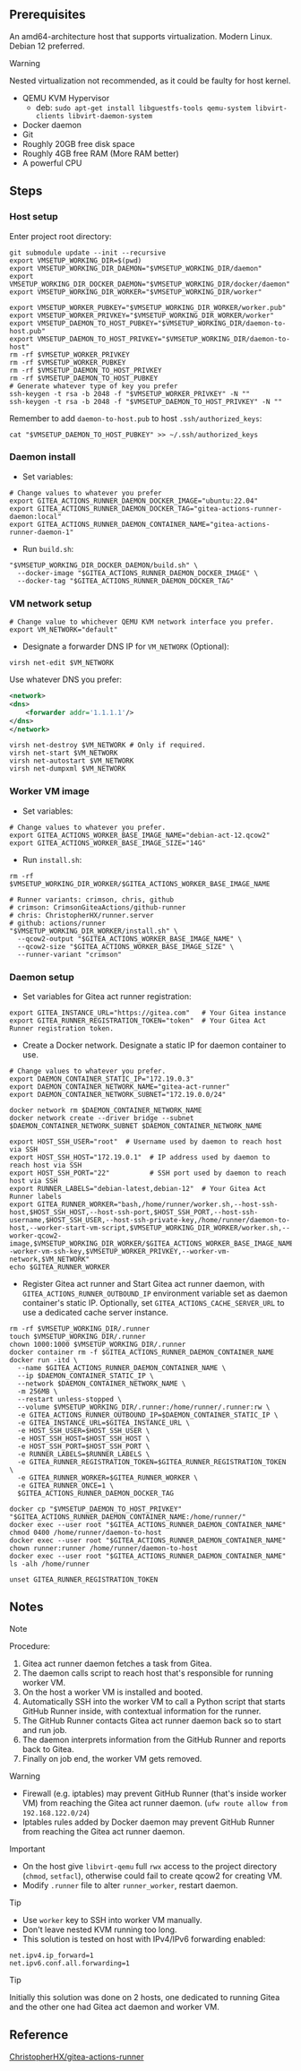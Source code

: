 ## Prerequisites

An amd64-architecture host that supports virtualization. Modern Linux. Debian 12 preferred.

> [!WARNING]
> Nested virtualization not recommended, as it could be faulty for host kernel.

- QEMU KVM Hypervisor
  - deb: `sudo apt-get install libguestfs-tools qemu-system libvirt-clients libvirt-daemon-system`
- Docker daemon
- Git
- Roughly 20GB free disk space
- Roughly 4GB free RAM (More RAM better)
- A powerful CPU

## Steps

### Host setup

Enter project root directory:
```shell
git submodule update --init --recursive
export VMSETUP_WORKING_DIR=$(pwd)
export VMSETUP_WORKING_DIR_DAEMON="$VMSETUP_WORKING_DIR/daemon"
export VMSETUP_WORKING_DIR_DOCKER_DAEMON="$VMSETUP_WORKING_DIR/docker/daemon"
export VMSETUP_WORKING_DIR_WORKER="$VMSETUP_WORKING_DIR/worker"
```
```shell
export VMSETUP_WORKER_PUBKEY="$VMSETUP_WORKING_DIR_WORKER/worker.pub"
export VMSETUP_WORKER_PRIVKEY="$VMSETUP_WORKING_DIR_WORKER/worker"
export VMSETUP_DAEMON_TO_HOST_PUBKEY="$VMSETUP_WORKING_DIR/daemon-to-host.pub"
export VMSETUP_DAEMON_TO_HOST_PRIVKEY="$VMSETUP_WORKING_DIR/daemon-to-host"
rm -rf $VMSETUP_WORKER_PRIVKEY
rm -rf $VMSETUP_WORKER_PUBKEY
rm -rf $VMSETUP_DAEMON_TO_HOST_PRIVKEY
rm -rf $VMSETUP_DAEMON_TO_HOST_PUBKEY
# Generate whatever type of key you prefer
ssh-keygen -t rsa -b 2048 -f "$VMSETUP_WORKER_PRIVKEY" -N ""
ssh-keygen -t rsa -b 2048 -f "$VMSETUP_DAEMON_TO_HOST_PRIVKEY" -N ""
```
Remember to add `daemon-to-host.pub` to host `.ssh/authorized_keys`:
```shell
cat "$VMSETUP_DAEMON_TO_HOST_PUBKEY" >> ~/.ssh/authorized_keys
```

### Daemon install

- Set variables:
```shell
# Change values to whatever you prefer
export GITEA_ACTIONS_RUNNER_DAEMON_DOCKER_IMAGE="ubuntu:22.04"
export GITEA_ACTIONS_RUNNER_DAEMON_DOCKER_TAG="gitea-actions-runner-daemon:local"
export GITEA_ACTIONS_RUNNER_DAEMON_CONTAINER_NAME="gitea-actions-runner-daemon-1"
```
- Run `build.sh`:
```shell
"$VMSETUP_WORKING_DIR_DOCKER_DAEMON/build.sh" \
  --docker-image "$GITEA_ACTIONS_RUNNER_DAEMON_DOCKER_IMAGE" \
  --docker-tag "$GITEA_ACTIONS_RUNNER_DAEMON_DOCKER_TAG"
```

### VM network setup

```shell
# Change value to whichever QEMU KVM network interface you prefer.
export VM_NETWORK="default"
```
- Designate a forwarder DNS IP for `VM_NETWORK` (Optional):
```shell
virsh net-edit $VM_NETWORK
```
Use whatever DNS you prefer:
```xml
<network>
<dns>
    <forwarder addr='1.1.1.1'/>
</dns>
</network>
```
```shell
virsh net-destroy $VM_NETWORK # Only if required.
virsh net-start $VM_NETWORK
virsh net-autostart $VM_NETWORK
virsh net-dumpxml $VM_NETWORK
```

### Worker VM image

- Set variables:
```shell
# Change values to whatever you prefer.
export GITEA_ACTIONS_WORKER_BASE_IMAGE_NAME="debian-act-12.qcow2"
export GITEA_ACTIONS_WORKER_BASE_IMAGE_SIZE="14G"
```
- Run `install.sh`:
```shell
rm -rf $VMSETUP_WORKING_DIR_WORKER/$GITEA_ACTIONS_WORKER_BASE_IMAGE_NAME
```
```shell
# Runner variants: crimson, chris, github
# crimson: CrimsonGiteaActions/github-runner
# chris: ChristopherHX/runner.server
# github: actions/runner
"$VMSETUP_WORKING_DIR_WORKER/install.sh" \
  --qcow2-output "$GITEA_ACTIONS_WORKER_BASE_IMAGE_NAME" \
  --qcow2-size "$GITEA_ACTIONS_WORKER_BASE_IMAGE_SIZE" \
  --runner-variant "crimson"
```

### Daemon setup

- Set variables for Gitea act runner registration:
```shell
export GITEA_INSTANCE_URL="https://gitea.com"   # Your Gitea instance 
export GITEA_RUNNER_REGISTRATION_TOKEN="token"  # Your Gitea Act Runner registration token.
```
- Create a Docker network. Designate a static IP for daemon container to use.
```shell
# Change values to whatever you prefer.
export DAEMON_CONTAINER_STATIC_IP="172.19.0.3"
export DAEMON_CONTAINER_NETWORK_NAME="gitea-act-runner"
export DAEMON_CONTAINER_NETWORK_SUBNET="172.19.0.0/24"

docker network rm $DAEMON_CONTAINER_NETWORK_NAME
docker network create --driver bridge --subnet $DAEMON_CONTAINER_NETWORK_SUBNET $DAEMON_CONTAINER_NETWORK_NAME
```
```shell
export HOST_SSH_USER="root"  # Username used by daemon to reach host via SSH
export HOST_SSH_HOST="172.19.0.1"  # IP address used by daemon to reach host via SSH
export HOST_SSH_PORT="22"          # SSH port used by daemon to reach host via SSH
export RUNNER_LABELS="debian-latest,debian-12"  # Your Gitea Act Runner labels
export GITEA_RUNNER_WORKER="bash,/home/runner/worker.sh,--host-ssh-host,$HOST_SSH_HOST,--host-ssh-port,$HOST_SSH_PORT,--host-ssh-username,$HOST_SSH_USER,--host-ssh-private-key,/home/runner/daemon-to-host,--worker-start-vm-script,$VMSETUP_WORKING_DIR_WORKER/worker.sh,--worker-qcow2-image,$VMSETUP_WORKING_DIR_WORKER/$GITEA_ACTIONS_WORKER_BASE_IMAGE_NAME,--worker-vm-ssh-key,$VMSETUP_WORKER_PRIVKEY,--worker-vm-network,$VM_NETWORK"
echo $GITEA_RUNNER_WORKER
```
- Register Gitea act runner and Start Gitea act runner daemon,
  with `GITEA_ACTIONS_RUNNER_OUTBOUND_IP` environment variable set as daemon container's static IP.
  Optionally, set `GITEA_ACTIONS_CACHE_SERVER_URL` to use a dedicated cache server instance.
```shell
rm -rf $VMSETUP_WORKING_DIR/.runner
touch $VMSETUP_WORKING_DIR/.runner
chown 1000:1000 $VMSETUP_WORKING_DIR/.runner
docker container rm -f $GITEA_ACTIONS_RUNNER_DAEMON_CONTAINER_NAME
docker run -itd \
  --name $GITEA_ACTIONS_RUNNER_DAEMON_CONTAINER_NAME \
  --ip $DAEMON_CONTAINER_STATIC_IP \
  --network $DAEMON_CONTAINER_NETWORK_NAME \
  -m 256MB \
  --restart unless-stopped \
  --volume $VMSETUP_WORKING_DIR/.runner:/home/runner/.runner:rw \
  -e GITEA_ACTIONS_RUNNER_OUTBOUND_IP=$DAEMON_CONTAINER_STATIC_IP \
  -e GITEA_INSTANCE_URL=$GITEA_INSTANCE_URL \
  -e HOST_SSH_USER=$HOST_SSH_USER \
  -e HOST_SSH_HOST=$HOST_SSH_HOST \
  -e HOST_SSH_PORT=$HOST_SSH_PORT \
  -e RUNNER_LABELS=$RUNNER_LABELS \
  -e GITEA_RUNNER_REGISTRATION_TOKEN=$GITEA_RUNNER_REGISTRATION_TOKEN \
  -e GITEA_RUNNER_WORKER=$GITEA_RUNNER_WORKER \
  -e GITEA_RUNNER_ONCE=1 \
  $GITEA_ACTIONS_RUNNER_DAEMON_DOCKER_TAG

docker cp "$VMSETUP_DAEMON_TO_HOST_PRIVKEY" "$GITEA_ACTIONS_RUNNER_DAEMON_CONTAINER_NAME:/home/runner/"
docker exec --user root "$GITEA_ACTIONS_RUNNER_DAEMON_CONTAINER_NAME" chmod 0400 /home/runner/daemon-to-host
docker exec --user root "$GITEA_ACTIONS_RUNNER_DAEMON_CONTAINER_NAME" chown runner:runner /home/runner/daemon-to-host
docker exec --user root "$GITEA_ACTIONS_RUNNER_DAEMON_CONTAINER_NAME" ls -alh /home/runner

unset GITEA_RUNNER_REGISTRATION_TOKEN
```

## Notes

> [!NOTE]
> Procedure:
> 1. Gitea act runner daemon fetches a task from Gitea.
> 2. The daemon calls script to reach host that's responsible for running worker VM.
> 3. On the host a worker VM is installed and booted.
> 4. Automatically SSH into the worker VM to call a Python script that starts GitHub Runner inside, with contextual information for the runner.
> 5. The GitHub Runner contacts Gitea act runner daemon back so to start and run job.
> 6. The daemon interprets information from the GitHub Runner and reports back to Gitea.
> 7. Finally on job end, the worker VM gets removed.

> [!WARNING]
> - Firewall (e.g. iptables) may prevent GitHub Runner (that's inside worker VM) from reaching the Gitea act runner daemon. (`ufw route allow from 192.168.122.0/24`)
> - Iptables rules added by Docker daemon may prevent GitHub Runner from reaching the Gitea act runner daemon.

> [!IMPORTANT]
> - On the host give `libvirt-qemu` full `rwx` access to the project directory (`chmod`, `setfacl`), otherwise could fail to create qcow2 for creating VM.
> - Modify `.runner` file to alter `runner_worker`, restart daemon.

> [!TIP]
> - Use `worker` key to SSH into worker VM manually.
> - Don't leave nested KVM running too long.
> - This solution is tested on host with IPv4/IPv6 forwarding enabled:
```text
net.ipv4.ip_forward=1
net.ipv6.conf.all.forwarding=1
```

> [!TIP]
> Initially this solution was done on 2 hosts, one dedicated to running Gitea and the other one had Gitea act daemon and worker VM.

## Reference

[ChristopherHX/gitea-actions-runner](https://github.com/ChristopherHX/gitea-actions-runner)